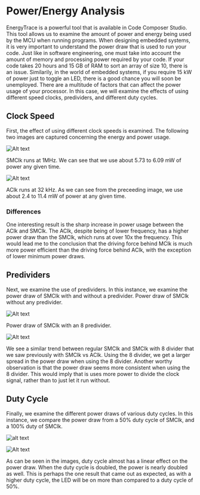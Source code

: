 # Power/Energy Analysis
EnergyTrace is a powerful tool that is available in Code Composer Studio. This tool allows us to examine the amount of power
and energy being used by the MCU when running programs. When designing embedded systems, it is very important to 
understand the power draw that is used to run your code. Just like in software engineering, one must take into account
the amount of memory and processing power required by your code. If your code takes 20 hours and 15 GB of RAM to sort an
array of size 10, there is an issue. Similarily, in the world of embedded systems, if you require 15 kW of power 
just to toggle an LED, there is a good chance you will soon be unemployed. There are a multitude of factors that can affect
the power usage of your processor. In this case, we will examine the effects of using different speed clocks, predividers,
and different duty cycles.

## Clock Speed
First, the effect of using different clock speeds is examined. The following two images are captured
concerning the energy and power usage.

![Alt text](/pictures/power_SM.png?raw=true "Power of SMClk")

SMClk runs at 1MHz. We can see that we use about 5.73 to 6.09 mW of power any given time.

![Alt text](/pictures/power_A.png?raw=true "Power of SMClk")

AClk runs at 32 kHz. As we can see from the preceeding image, we use about 2.4 to 11.4 mW of power at any given time.

### Differences
One interesting result is the sharp increase in power usage between the AClk and SMClk. The AClk, despite being of lower 
frequency, has a higher power draw than the SMClk, which runs at over 10x the frequency. This would lead me to the conclusion
that the driving force behind MClk is much more power efficient than the driving force behind AClk, with the exception
of lower minimum power draws.

## Predividers
Next, we examine the use of predividers. In this instance, we examine the power draw of SMClk with and without a predivider.
Power draw of SMClk without any predivider.

![Alt text](/pictures/power_SM.png?raw=true "Power of SMClk")

Power draw of SMClk with an 8 predivider.

![Alt text](/pictures/power_SM_8.png?raw=true "Power of SMClk with 8 divider")

We see a similar trend between regular SMClk and SMClk with 8 divider that we saw previously with SMClk vs AClk.
Using the 8 divider, we get a larger spread in the power draw when using the 8 divider. Another worthy observation
is that the power draw seems more consistent when using the 8 divider. This would imply that is uses more power 
to divide the clock signal, rather than to just let it run without.

## Duty Cycle
Finally, we examine the different power draws of various duty cycles. In this instance, we compare the 
power draw from a 50% duty cycle of SMClk, and a 100% duty of SMClk.

![alt text](https://github.com/RU09342/lab-4-timers-and-pwm-patelk6/tree/master/Advanced%20work/pictures/power_SM.png "Power of SMClk")

![Alt text](/pictures/power_SM_100p.png?raw=true "Power of SMClk")

As can be seen in the images, duty cycle almost has a linear effect on the power draw. When the duty cycle is doubled,
the power is nearly doubled as well. This is perhaps the one result that came out as expected, as with a higher duty cycle,
the LED will be on more than compared to a duty cycle of 50%.

